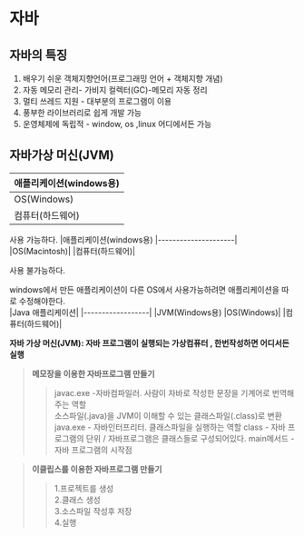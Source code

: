 자바
=================
## 자바의 특징 
1. 배우기 쉬운 객체지향언어(프로그래밍 언어 + 객체지향 개념)
2. 자동 메모리 관리- 가비지 컬렉터(GC)-메모리 자동 정리
3. 멀티 쓰레드 지원  - 대부분의 프로그램이 이용
4. 풍부한 라이브러리로 쉽게 개발 가능
5. 운영체제에 독립적 - window, os ,linux 어디에서든 가능  
## 자바가상 머신(JVM)
|애플리케이션(windows용)
|---------------------|
|OS(Windows)|
|컴퓨터(하드웨어)|

사용 가능하다.
|애플리케이션(windows용)
|---------------------|
|OS(Macintosh)|
|컴퓨터(하드웨어)|

사용 불가능하다.  

windows에서 만든 애플리케이션이  다른 OS에서 사용가능하려면 애플리케이션을 따로 수정해야한다.  
|Java 애플리케이션|
|------------------|
|JVM(Windows용)
|OS(Windows)|
|컴퓨터(하드웨어)|  

**자바 가상 머신(JVM): 자바 프로그램이 실행되는 가상컴퓨터 , 한번작성하면 어디서든 실행**  
> **메모장을 이용한 자바프로그램 만들기**
>>javac.exe -자바컴파일러. 사람이 자바로 작성한 문장을 기계어로 번역해주는 역할  
>>소스파일(.java)을 JVM이 이해할 수 있는 클래스파일(.class)로 변환  
>>java.exe - 자바인터프리터. 클래스파일을 실행하는 역할
>>class - 자바 프로그램의 단위 / 자바프로그램은 클래스들로 구성되어있다.
>>main메서드 - 자바 프로그램의 시작점 

> **이클립스를 이용한 자바프로그램 만들기**
>>1.프로젝트를 생성  
>>2.클래스 생성  
>>3.소스파일 작성후 저장  
>>4.실행

